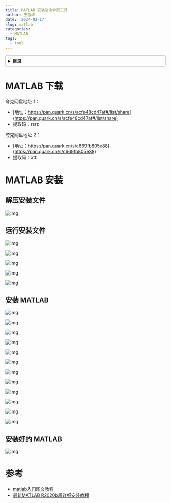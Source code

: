 ```yaml
---
title: MATLAB 安装及命令行工具
author: 王哲峰
date: '2024-02-17'
slug: matlab
categories: 
  - MATLAB
tags:
  - tool
---
```


<style>
details {
    border: 1px solid #aaa;
    border-radius: 4px;
    padding: .5em .5em 0;
}
summary {
    font-weight: bold;
    margin: -.5em -.5em 0;
    padding: .5em;
}
details[open] {
    padding: .5em;
}
details[open] summary {
    border-bottom: 1px solid #aaa;
    margin-bottom: .5em;
}
img {
    pointer-events: none;
}
</style>

<details><summary>目录</summary><p>

- [MATLAB 下载](#matlab-下载)
- [MATLAB 安装](#matlab-安装)
    - [解压安装文件](#解压安装文件)
    - [运行安装文件](#运行安装文件)
    - [安装 MATLAB](#安装-matlab)
    - [安装好的 MATLAB](#安装好的-matlab)
- [参考](#参考)
</p></details><p></p>

# MATLAB 下载

夸克网盘地址 1：

* [地址：https://pan.quark.cn/s/acfe48cd47af#/list/share](https://pan.quark.cn/s/acfe48cd47af#/list/share)
* 提取码：rsrz

夸克网盘地址 2：

* [地址：https://pan.quark.cn/s/c669fb805e88](https://pan.quark.cn/s/c669fb805e88)
* 提取码：xtfl

# MATLAB 安装

## 解压安装文件

![img](images/install1.png)

## 运行安装文件

![img](images/install2.png)

![img](images/install3.png)

![img](images/install4.png)

![img](images/install5.png)

![img](images/install6.png)

## 安装 MATLAB

![img](images/install8.png)

![img](images/install9.png)

![img](images/install10.png)

![img](images/install11.png)

![img](images/install12.png)

![img](images/install13.png)

![img](images/install14.png)

![img](images/install15.png)

![img](images/install16.png)

![img](images/install18.png)

![img](images/install19.png)

![img](images/install20.png)

## 安装好的 MATLAB

![img](images/install7.png)

# 参考

* [matlab入门图文教程](https://zhuanlan.zhihu.com/p/77669451)
* [最新MATLAB R2020b超详细安装教程](https://www.cnblogs.com/sixuwuxian/p/13973003.html#title1)